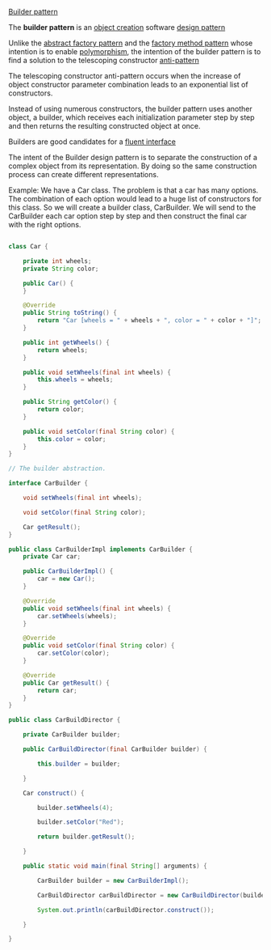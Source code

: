 [Builder pattern](https://en.wikipedia.org/wiki/Builder_pattern)

The **builder pattern** is an [object creation](https://en.wikipedia.org/wiki/Creational_pattern) software [design pattern](https://en.wikipedia.org/wiki/Design_pattern_(computer_science))

Unlike the [abstract factory pattern](https://en.wikipedia.org/wiki/Abstract_factory_pattern) and the [factory method pattern](https://en.wikipedia.org/wiki/Factory_method_pattern) whose intention is to enable [polymorphism](https://en.wikipedia.org/wiki/Polymorphism_(computer_science)), the intention of the builder pattern is to find a solution to the telescoping constructor [anti-pattern](https://en.wikipedia.org/wiki/Anti-pattern)

The telescoping constructor anti-pattern occurs when the increase of object constructor parameter combination leads to an exponential list of constructors.

Instead of using numerous constructors, the builder pattern uses another object, a builder, which receives each initialization parameter step by step and then returns the resulting constructed object at once.

Builders are good candidates for a [fluent interface](https://en.wikipedia.org/wiki/Fluent_interface)

The intent of the Builder design pattern is to separate the construction of a complex object from its representation. By doing so the same construction process can create different representations.

Example: We have a Car class. The problem is that a car has many options. The combination of each option would lead to a huge list of constructors for this class. So we will create a builder class, CarBuilder. We will send to the CarBuilder each car option step by step and then construct the final car with the right options.

```java

class Car {

	private int wheels;
	private String color;

	public Car() {
	}

	@Override
	public String toString() {
		return "Car [wheels = " + wheels + ", color = " + color + "]";
	}

	public int getWheels() {
		return wheels;
	}

	public void setWheels(final int wheels) {
		this.wheels = wheels;
	}

	public String getColor() {
		return color;
	}

	public void setColor(final String color) {
		this.color = color;
	}
}

// The builder abstraction.

interface CarBuilder {

	void setWheels(final int wheels);

	void setColor(final String color);

	Car getResult();
}

public class CarBuilderImpl implements CarBuilder {
	private Car car;

	public CarBuilderImpl() {
		car = new Car();
	}

	@Override
	public void setWheels(final int wheels) {
		car.setWheels(wheels);
	}

	@Override
	public void setColor(final String color) {
		car.setColor(color);
	}

	@Override
	public Car getResult() {
		return car;
	}
}

public class CarBuildDirector {

	private CarBuilder builder;

	public CarBuildDirector(final CarBuilder builder) {

		this.builder = builder;

	}

	Car construct() {

		builder.setWheels(4);

		builder.setColor("Red");

		return builder.getResult();

	}

	public static void main(final String[] arguments) {

		CarBuilder builder = new CarBuilderImpl();

		CarBuildDirector carBuildDirector = new CarBuildDirector(builder);

		System.out.println(carBuildDirector.construct());

	}

}

```